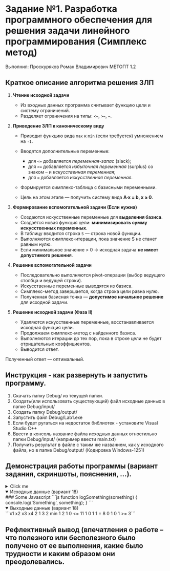 # Задание №1. Разработка программного обеспечения для решения задачи линейного программирования (Симплекс метод)

Выполнил: Проскуряков Роман Владимирович МЕТОПТ 1.2

## Краткое описание алгоритма решения ЗЛП

1. **Чтение исходной задачи**

   * Из входных данных программа считывает функцию цели и систему ограничений.
   * Разделяет ограничения на типы: `<=`, `>=`, `=`.

2. **Приведение ЗЛП к каноническому виду**

   * Приводит функцию вида `max` к `min` (если требуется) умножением на `-1`.
   * Вводятся дополнительные переменные:

     * для `<=` добавляется *переменная-запас* (slack);
     * для `>=` добавляется *избыточная переменная* (surplus) со знаком `–` и *искусственная переменная*;
     * для `=` добавляется *искусственная переменная*.
   * Формируется симплекс-таблица с базисными переменными.
   * Цель на этом этапе — получить систему вида **A·x = b, x ≥ 0**.

3. **Формирование вспомогательной задачи (Если нужна)**

   * Создаются искусственные переменные для **выделения базиса**.
   * Создаётся новая функция цели: **минимизировать сумму искусственных переменных**.
   * В таблицу вводится строка `S` — строка новой функции.
   * Выполняются симплекс-итерации, пока значение S не станет равным нулю.
   * Если минимальное значение > 0 → исходная задача **не имеет допустимого решения**.

4. **Решение вспомогательной задачи**

   * Последовательно выполняются pivot-операции (выбор ведущего столбца и ведущей строки).
   * Искусственные переменные выводятся из базиса.
   * Симплекс-метод завершается, когда строка цели равна нулю.
   * Полученная базисная точка — **допустимое начальное решение** для исходной задачи.

5. **Решение исходной задачи (Фаза II)**

   * Удаляются искусственные переменные, восстанавливается исходная функция цели.
   * Продолжаем симплекс-метод с найденного базиса.
   * Выполняются итерации до тех пор, пока в строке цели не будет отрицательных коэффициентов.
   * Выводится ответ.

Полученный ответ — оптимальный.

## Инструкция - как развернуть и запустить программу. 

1. Скачать папку Debug/ из текущей папки.
2. Создать(или использовать существующий) файл исходные данных в папке Debug/input/
3. Создать папку Debug/output/
4. Запустить файл Debug/Lab1.exe
5. Если будет ругаться на недостаток библиотек - установите Visual Studio C++
6. Ввести в консоль название файла исходных данных отностильно папки Debug/input/ (например ввести main.txt)
7. Получить результат в файле с таким же названием, как у исходного файла, но в папке Debug/output/ (Кодировка Windows-1251)

## Демонстрация работы программы (вариант задания, скриншоты, пояснения, ...).

<details>
  <summary>Click me</summary>

  ```js
  x1	x2	x3	x4
  2	1	3	2	min
  1	2	1	0	<=	11
  1	0	1	1	=	8
  0	1	0	1	>=	3
  ```
</details>

<details open>
  <summary>Исходные данные (вариант 18)</summary>
  ### Some Javascript
  ```js
  function logSomething(something) {
    console.log('Something', something);
  }
  ```
</details>

<details open>
  <summary>Выходные данные (вариант 18)</summary>
  ```x1	x2	x3	x4
  2	1	3	2	min
  1	2	1	0	<=	11
  1	0	1	1	=	8
  0	1	0	1	>=	3```
</details>

## Рефлективный вывод (впечатления о работе – что полезного или бесполезного было получено от ее выполнения, какие было трудности и каким образом они преодолевались.